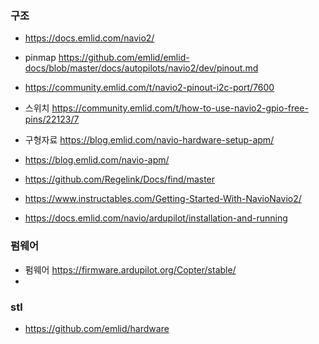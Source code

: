 

### 구조
- https://docs.emlid.com/navio2/

- pinmap https://github.com/emlid/emlid-docs/blob/master/docs/autopilots/navio2/dev/pinout.md

- https://community.emlid.com/t/navio2-pinout-i2c-port/7600

- 스위치 https://community.emlid.com/t/how-to-use-navio2-gpio-free-pins/22123/7

- 구형자료 https://blog.emlid.com/navio-hardware-setup-apm/

- https://blog.emlid.com/navio-apm/

- https://github.com/Regelink/Docs/find/master

- https://www.instructables.com/Getting-Started-With-NavioNavio2/

- https://docs.emlid.com/navio/ardupilot/installation-and-running




### 펌웨어

- 펌웨어 https://firmware.ardupilot.org/Copter/stable/
- 

### stl
- https://github.com/emlid/hardware




